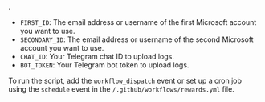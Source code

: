 .
* `FIRST_ID`: The email address or username of the first Microsoft account you want to use.
* `SECONDARY_ID`: The email address or username of the second Microsoft account you want to use.
* `CHAT_ID`: Your Telegram chat ID to upload logs.
* `BOT_TOKEN`: Your Telegram bot token to upload logs.

To run the script, add the `workflow_dispatch` event or set up a cron job using the `schedule` event in the `/.github/workflows/rewards.yml` file. 




